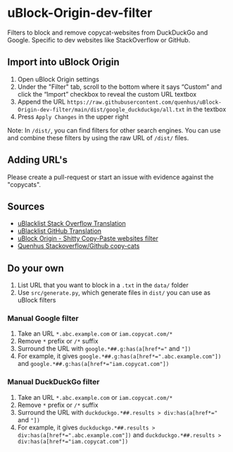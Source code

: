 # uBlock-Origin-dev-filter
Filters to block and remove copycat-websites from DuckDuckGo and Google. Specific to dev websites like StackOverflow or GitHub.

## Import into uBlock Origin

1. Open uBlock Origin settings
2. Under the "Filter" tab, scroll to the bottom where it says “Custom” and click the “Import” checkbox to reveal the custom URL textbox
3. Append the URL `https://raw.githubusercontent.com/quenhus/uBlock-Origin-dev-filter/main/dist/google_duckduckgo/all.txt` in the textbox
4. Press `Apply Changes` in the upper right

Note: In `/dist/`, you can find filters for other search engines. You can use and combine these filters by using the raw URL of `/dist/` files.

## Adding URL's

Please create a pull-request or start an issue with evidence against the "copycats".

## Sources

* [uBlacklist Stack Overflow Translation](https://github.com/arosh/ublacklist-stackoverflow-translation)
* [uBlacklist GitHub Translation](https://github.com/arosh/ublacklist-github-translation)
* [uBlock Origin - Shitty Copy-Paste websites filter](https://github.com/stroobants-dev/ublock-origin-shitty-copies-filter)
* [Quenhus Stackoverflow/Github copy-cats](https://gist.github.com/quenhus/6bd2c47e5780f726f0c96c0a2ee762a4)

## Do your own

1. List URL that you want to block in a `.txt` in the `data/` folder
2. Use `src/generate.py`, which generate files in `dist/` you can use as uBlock filters

### Manual Google filter

1. Take an URL `*.abc.example.com` or `iam.copycat.com/*`
2. Remove `*` prefix or `/*` suffix
3. Surround the URL with `google.*##.g:has(a[href*="` and `"])`
4. For example, it gives `google.*##.g:has(a[href*=".abc.example.com"])` and `google.*##.g:has(a[href*="iam.copycat.com"])`

### Manual DuckDuckGo filter

1. Take an URL `*.abc.example.com` or `iam.copycat.com/*`
2. Remove `*` prefix or `/*` suffix
3. Surround the URL with `duckduckgo.*##.results > div:has(a[href*="` and `"])`
4. For example, it gives `duckduckgo.*##.results > div:has(a[href*=".abc.example.com"])` and `duckduckgo.*##.results > div:has(a[href*="iam.copycat.com"])`
